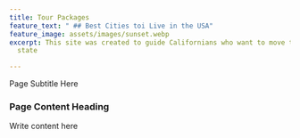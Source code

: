 ```yaml
---
title: Tour Packages
feature_text: " ## Best Cities toi Live in the USA"
feature_image: assets/images/sunset.webp
excerpt: This site was created to guide Californians who want to move to a more affordable
  state

---
```

Page Subtitle Here

### Page Content Heading

Write content here
